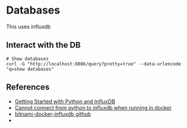 # Databases

This uses influxdb

## Interact with the DB
```
# Show databases
curl -G "http://localhost:8086/query?pretty=true" --data-urlencode "q=show databases"

```

## References
* [Getting Started with Python and InfluxDB](https://www.influxdata.com/blog/getting-started-python-influxdb/)
* [Cannot connect from python to influxdb when running in docker](https://stackoverflow.com/questions/44551462/cannot-connect-from-python-to-influxdb-when-running-in-docker)
* [bitnami-docker-influxdb github](https://github.com/bitnami/bitnami-docker-influxdb)
*
